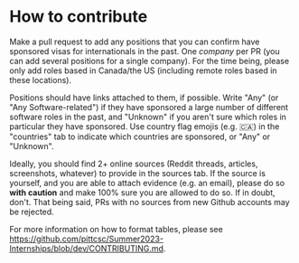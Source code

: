 # How to contribute
Make a pull request to add any positions that you can confirm have sponsored visas for internationals in the past. One *company* per PR (you can add several positions for a single company). For the time being, please only add roles based in Canada/the US (including remote roles based in these locations).

Positions should have links attached to them, if possible. Write "Any" (or "Any Software-related") if they have sponsored a large number of different software roles in the past, and "Unknown" if you aren't sure which roles in particular they have sponsored. Use country flag emojis (e.g. 🇨🇦) in the "countries" tab to indicate which countries are sponsored, or "Any" or "Unknown".

Ideally, you should find 2+ online sources (Reddit threads, articles, screenshots, whatever) to provide in the sources tab. If the source is yourself, and you are able to attach evidence (e.g. an email), please do so **with caution** and make 100% sure you are allowed to do so. If in doubt, don't. That being said, PRs with no sources from new Github accounts may be rejected.

For more information on how to format tables, please see https://github.com/pittcsc/Summer2023-Internships/blob/dev/CONTRIBUTING.md.
